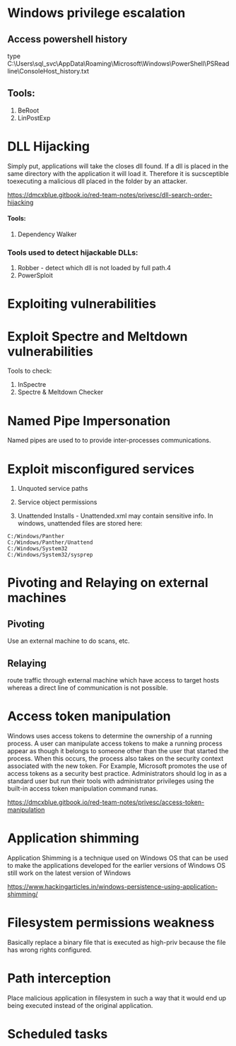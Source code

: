 # Windows privilege escalation

## Access powershell history
type C:\Users\sql_svc\AppData\Roaming\Microsoft\Windows\PowerShell\PSReadline\ConsoleHost_history.txt

## Tools:
1. BeRoot
2. LinPostExp

# DLL Hijacking
Simply put, applications will take the closes dll found. If a dll is placed in the same directory with the application it will load it. Therefore it is sucsceptible toexecuting a malicious dll placed in the folder by an attacker.

https://dmcxblue.gitbook.io/red-team-notes/privesc/dll-search-order-hijacking

#### Tools:
1. Dependency Walker

### Tools used to detect hijackable DLLs:
1. Robber - detect which dll is not loaded by full path.4
2. PowerSploit

# Exploiting vulnerabilities

# Exploit Spectre and Meltdown vulnerabilities

Tools to check:
1. InSpectre
2. Spectre & Meltdown Checker

# Named Pipe Impersonation
Named pipes are used to to provide inter-processes communications.

# Exploit misconfigured services
1. Unquoted service paths
2. Service object permissions

3. Unattended Installs - Unattended.xml may contain sensitive info.
In windows, unattended files are stored here:
```
C:/Windows/Panther
C:/Windows/Panther/Unattend
C:/Windows/System32
C:/Windows/System32/sysprep
```

# Pivoting and Relaying on external machines

## Pivoting
Use an external machine to do scans, etc.

## Relaying
route traffic through external machine which have access to target hosts whereas a direct line of communication is not possible.

# Access token manipulation

Windows uses access tokens to determine the ownership of a running process. A user can manipulate access tokens to make a running process appear as though it belongs to someone other than the user that started the process. When this occurs, the process also takes on the security context associated with the new token. For Example, Microsoft promotes the use of access tokens as a security best practice. Administrators should log in as a standard user but run their tools with administrator privileges using the built-in access token manipulation command runas.

https://dmcxblue.gitbook.io/red-team-notes/privesc/access-token-manipulation


# Application shimming

Application Shimming is a technique used on Windows OS that can be used to make the applications developed for the earlier versions of Windows OS still work on the latest version of Windows

https://www.hackingarticles.in/windows-persistence-using-application-shimming/

# Filesystem permissions weakness

Basically replace a binary file that is executed as high-priv because the file has wrong rights configured.

# Path interception

Place malicious application in filesystem in such a way that it would end up being executed instead of the original application.

# Scheduled tasks




